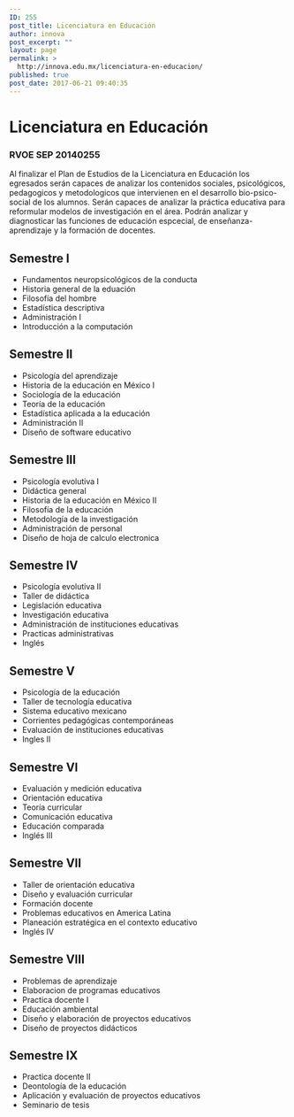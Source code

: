 ```yaml
---
ID: 255
post_title: Licenciatura en Educación
author: innova
post_excerpt: ""
layout: page
permalink: >
  http://innova.edu.mx/licenciatura-en-educacion/
published: true
post_date: 2017-06-21 09:40:35
---
```

# Licenciatura en Educación

### RVOE SEP 20140255

Al finalizar el Plan de Estudios de la Licenciatura en Educación los egresados serán capaces de analizar los contenidos sociales, psicológicos, pedagogicos y metodologicos que intervienen en el desarrollo bio-psico-social de los alumnos. Serán capaces de analizar la práctica educativa para reformular modelos de investigación en el área. Podrán analizar y diagnosticar las funciones de educación espcecial, de enseñanza-aprendizaje y la formación de docentes.

## Semestre I
 
- Fundamentos neuropsicológicos de la conducta 
- Historia general de la eduación 
- Filosofía del hombre 
- Estadística descriptiva 
- Administración I 
- Introducción a la computación

## Semestre II

- Psicología del aprendizaje 
- Historia de la educación en México I 
- Sociología de la educación 
- Teoría de la educación 
- Estadística aplicada a la educación 
- Administración II 
- Diseño de software educativo 

## Semestre III

- Psicología evolutiva I 
- Didáctica general 
- Historia de la educación en México II 
- Filosofía de la educación  
- Metodología de la investigación 
- Administración de personal 
- Diseño de hoja de calculo electronica 
 
## Semestre IV

- Psicología evolutiva II 
- Taller de didáctica 
- Legislación educativa 
- Investigación educativa 
- Administración de instituciones educativas 
- Practicas administrativas 
- Inglés  


## Semestre V

- Psicología de la educación 
- Taller de tecnología educativa 
- Sistema educativo mexicano 
- Corrientes pedagógicas contemporáneas 
- Evaluación de instituciones educativas 
- Ingles II 
 
## Semestre VI

- Evaluación y medición educativa  
- Orientación educativa 
- Teoría curricular 
- Comunicación educativa 
- Educación comparada 
- Inglés III 

## Semestre VII

- Taller de orientación educativa 
- Diseño y evaluación curricular 
- Formación docente 
- Problemas educativos en America Latina 
- Planeación estratégica en el contexto educativo 
- Inglés IV 

## Semestre VIII

- Problemas de aprendizaje 
- Elaboracion de programas educativos 
- Practica docente I 
- Educación ambiental 
- Diseño y elaboración de proyectos educativos 
- Diseño de proyectos didácticos 

## Semestre IX
 
- Practica docente II 
- Deontología de la educación 
- Aplicación y evaluación de proyectos educativos 
- Seminario de tesis